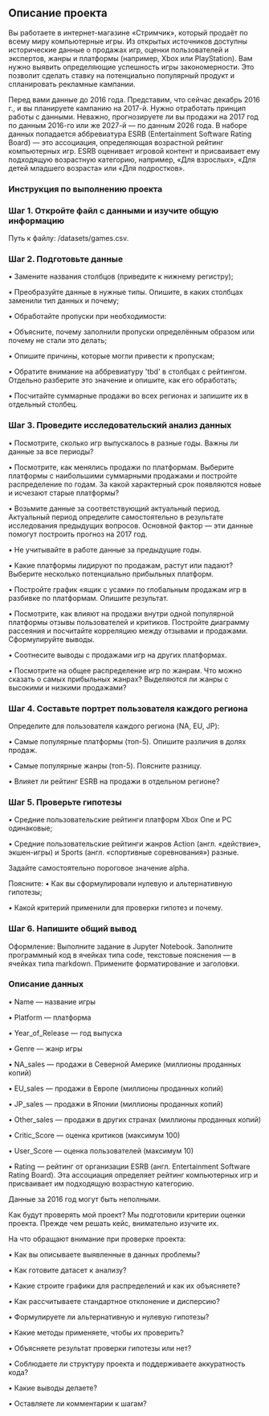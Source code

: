 ## Описание проекта

Вы работаете в интернет-магазине «Стримчик», который продаёт по всему миру компьютерные игры. 
Из открытых источников доступны исторические данные о продажах игр, оценки пользователей и экспертов, жанры и 
платформы (например, Xbox или PlayStation). Вам нужно выявить определяющие успешность игры закономерности. 
Это позволит сделать ставку на потенциально популярный продукт и спланировать рекламные кампании.

Перед вами данные до 2016 года. Представим, что сейчас декабрь 2016 г., и вы планируете кампанию на 2017-й. 
Нужно отработать принцип работы с данными. 
Неважно, прогнозируете ли вы продажи на 2017 год по данным 2016-го или же 2027-й — по данным 2026 года.
В наборе данных попадается аббревиатура ESRB (Entertainment Software Rating Board) — это ассоциация, определяющая 
возрастной рейтинг компьютерных игр. 
ESRB оценивает игровой контент и присваивает ему подходящую возрастную категорию, например, «Для взрослых», 
«Для детей младшего возраста» или «Для подростков».

### Инструкция по выполнению проекта

### Шаг 1. Откройте файл с данными и изучите общую информацию

Путь к файлу: /datasets/games.csv.

### Шаг 2. Подготовьте данные

•	Замените названия столбцов (приведите к нижнему регистру);

•	Преобразуйте данные в нужные типы. Опишите, в каких столбцах заменили тип данных и почему;

•	Обработайте пропуски при необходимости:

•	Объясните, почему заполнили пропуски определённым образом или почему не стали это делать;

•	Опишите причины, которые могли привести к пропускам;

•	Обратите внимание на аббревиатуру 'tbd' в столбцах с рейтингом. Отдельно разберите это значение и опишите, как его обработать;

•	Посчитайте суммарные продажи во всех регионах и запишите их в отдельный столбец.

### Шаг 3. Проведите исследовательский анализ данных

•	Посмотрите, сколько игр выпускалось в разные годы. Важны ли данные за все периоды?

•	Посмотрите, как менялись продажи по платформам. 
Выберите платформы с наибольшими суммарными продажами и постройте распределение по годам. 
За какой характерный срок появляются новые и исчезают старые платформы?

•	Возьмите данные за соответствующий актуальный период. 
Актуальный период определите самостоятельно в результате исследования предыдущих вопросов. 
Основной фактор — эти данные помогут построить прогноз на 2017 год.

•	Не учитывайте в работе данные за предыдущие годы.

•	Какие платформы лидируют по продажам, растут или падают? Выберите несколько потенциально прибыльных платформ.

•	Постройте график «ящик с усами» по глобальным продажам игр в разбивке по платформам. Опишите результат.

•	Посмотрите, как влияют на продажи внутри одной популярной платформы отзывы пользователей и критиков. 
Постройте диаграмму рассеяния и посчитайте корреляцию между отзывами и продажами. Сформулируйте выводы.

•	Соотнесите выводы с продажами игр на других платформах.

•	Посмотрите на общее распределение игр по жанрам. Что можно сказать о самых прибыльных жанрах? Выделяются ли жанры с высокими и низкими продажами?

### Шаг 4. Составьте портрет пользователя каждого региона

Определите для пользователя каждого региона (NA, EU, JP):

•	Самые популярные платформы (топ-5). Опишите различия в долях продаж.

•	Самые популярные жанры (топ-5). Поясните разницу.

•	Влияет ли рейтинг ESRB на продажи в отдельном регионе?

### Шаг 5. Проверьте гипотезы

•	Средние пользовательские рейтинги платформ Xbox One и PC одинаковые;

•	Средние пользовательские рейтинги жанров Action (англ. «действие», экшен-игры) и Sports (англ. «спортивные соревнования») разные.

Задайте самостоятельно пороговое значение alpha.

Поясните:
•	Как вы сформулировали нулевую и альтернативную гипотезы;

•	Какой критерий применили для проверки гипотез и почему.

### Шаг 6. Напишите общий вывод

Оформление: Выполните задание в Jupyter Notebook. Заполните программный код в ячейках типа code, текстовые пояснения — в ячейках типа markdown. Примените форматирование и заголовки.


### Описание данных

•	Name — название игры

•	Platform — платформа

•	Year_of_Release — год выпуска

•	Genre — жанр игры

•	NA_sales — продажи в Северной Америке (миллионы проданных копий)

•	EU_sales — продажи в Европе (миллионы проданных копий)

•	JP_sales — продажи в Японии (миллионы проданных копий)

•	Other_sales — продажи в других странах (миллионы проданных копий)

•	Critic_Score — оценка критиков (максимум 100)

•	User_Score — оценка пользователей (максимум 10)

•	Rating — рейтинг от организации ESRB (англ. Entertainment Software Rating Board). Эта ассоциация определяет рейтинг компьютерных игр и присваивает им подходящую возрастную категорию.

Данные за 2016 год могут быть неполными.

Как будут проверять мой проект?
Мы подготовили критерии оценки проекта. Прежде чем решать кейс, внимательно изучите их.

На что обращают внимание при проверке проекта:

•	Как вы описываете выявленные в данных проблемы?

•	Как готовите датасет к анализу?

•	Какие строите графики для распределений и как их объясняете?

•	Как рассчитываете стандартное отклонение и дисперсию?

•	Формулируете ли альтернативную и нулевую гипотезы?

•	Какие методы применяете, чтобы их проверить?

•	Объясняете результат проверки гипотезы или нет?

•	Соблюдаете ли структуру проекта и поддерживаете аккуратность кода?

•	Какие выводы делаете?

•	Оставляете ли комментарии к шагам?

